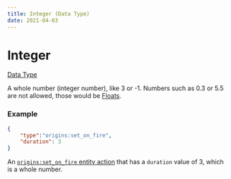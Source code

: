 ```yaml
---
title: Integer (Data Type)
date: 2021-04-03
---
```


# Integer

[Data Type](../data_types.md)

A whole number (integer number), like 3 or -1. Numbers such as 0.3 or 5.5 are not allowed, those would be [Floats](float.md).

### Example

```json
{	
	"type":"origins:set_on_fire",
	"duration": 3
}
```

An [`origins:set_on_fire` entity action](../entity_actions/set_on_fire.md) that has a `duration` value of 3, which is a whole number.